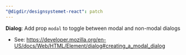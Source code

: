 ```yaml
---
"@digdir/designsystemet-react": patch
---
```


**Dialog**: Add prop `modal` to toggle between modal and non-modal dialogs
- See: https://developer.mozilla.org/en-US/docs/Web/HTML/Element/dialog#creating_a_modal_dialog
